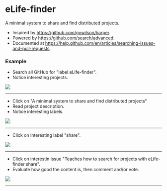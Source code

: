 # eLife-finder
A minimal system to share and find distributed projects.

* Inspired by <https://github.com/gvwilson/harper>.
* Powered by <https://github.com/search/advanced>.
* Documented at <https://help.github.com/en/articles/searching-issues-and-pull-requests>.

### Example

* Search all GitHub for "label:eLife-finder".
* Notice interesting projects.

![](https://i.imgur.com/GR1IfQR.png)

---

* Click on "A minimal system to share and find distributed projects"
* Read project description.
* Notice interesting labels.

![](https://i.imgur.com/lsn4ake.png)

---

* Click on interesting label "share".

![](https://i.imgur.com/T7hbT9H.png)

---

* Click on interestin issue "Teaches how to search for projects with eLife-finder share".
* Evaluate how good the content is, then comment and/or vote.

![](https://i.imgur.com/rCi7uCY.png)

---


